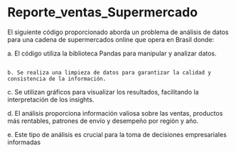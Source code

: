 # Reporte_ventas_Supermercado
El siguiente código proporcionado aborda un problema de análisis de datos para una cadena de supermercados online que opera en Brasil donde:

a. El código utiliza la biblioteca Pandas para manipular y analizar datos.
                                                                                                                                        
                                                                                                                                          b. Se realiza una limpieza de datos para garantizar la calidad y consistencia de la información.

c. Se utilizan gráficos para visualizar los resultados, facilitando la interpretación de los insights.

d. El análisis proporciona información valiosa sobre las ventas, productos más rentables, patrones de envío y desempeño por región y año. 

e. Este tipo de análisis es crucial para la toma de decisiones empresariales informadas
